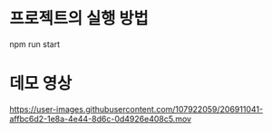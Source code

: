 # 프로젝트의 실행 방법
npm run start

# 데모 영상
https://user-images.githubusercontent.com/107922059/206911041-affbc6d2-1e8a-4e44-8d6c-0d4926e408c5.mov

